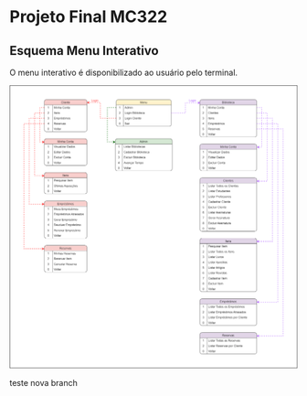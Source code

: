 # Projeto Final MC322

## Esquema Menu Interativo
O menu interativo é disponibilizado ao usuário pelo terminal. 

![](https://github.com/phdaccache/Projeto_MC322/blob/main/images/Menu_Interativo.png)

teste nova branch